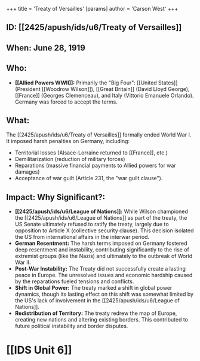 +++
 title = 'Treaty of Versailles'
[params]
	author = 'Carson West'
+++
## ID: [[2425/apush/ids/u6/Treaty of Versailles]]

## When: June 28, 1919

## Who: 
* **[[Allied Powers WWII]]:** Primarily the "Big Four":  [[United States]] (President [[Woodrow Wilson]]), [[Great Britain]] (David Lloyd George), [[France]] (Georges Clemenceau), and Italy (Vittorio Emanuele Orlando).  Germany was forced to accept the terms.

## What: 
The [[2425/apush/ids/u6/Treaty of Versailles]] formally ended World War I.  It imposed harsh penalties on Germany, including:
* Territorial losses (Alsace-Lorraine returned to [[France]], etc.)
* Demilitarization (reduction of military forces)
* Reparations (massive financial payments to Allied powers for war damages)
* Acceptance of war guilt (Article 231, the "war guilt clause").

## Impact: Why Significant?:
* **[[2425/apush/ids/u6/League of Nations]]:** While Wilson championed the [[2425/apush/ids/u6/League of Nations]] as part of the treaty, the US Senate ultimately refused to ratify the treaty, largely due to opposition to Article X (collective security clause). This decision isolated the US from international affairs in the interwar period.
* **German Resentment:** The harsh terms imposed on Germany fostered deep resentment and instability, contributing significantly to the rise of extremist groups (like the Nazis) and ultimately to the outbreak of World War II.
* **Post-War Instability:** The Treaty did not successfully create a lasting peace in Europe.  The unresolved issues and economic hardship caused by the reparations fueled tensions and conflicts.
* **Shift in Global Power:** The treaty marked a shift in global power dynamics, though its lasting effect on this shift was somewhat limited by the US's lack of involvement in the [[2425/apush/ids/u6/League of Nations]].
* **Redistribution of Territory:** The treaty redrew the map of Europe, creating new nations and altering existing borders. This contributed to future political instability and border disputes.

# [[IDS Unit 6]]